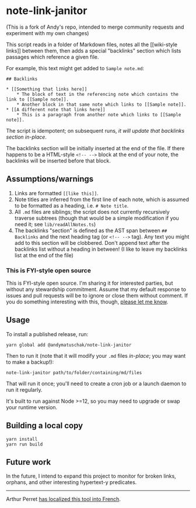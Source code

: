 # note-link-janitor

(This is a fork of Andy's repo, intended to merge community requests and experiment with my own changes)

This script reads in a folder of Markdown files, notes all the [[wiki-style links]] between them, then adds a special "backlinks" section which lists passages which reference a given file.

For example, this text might get added to `Sample note.md`:

```
## Backlinks

* [[Something that links here]]
    * The block of text in the referencing note which contains the link to [[Sample note]].
    * Another block in that same note which links to [[Sample note]].
* [[A different note that links here]]
    * This is a paragraph from another note which links to [[Sample note]].
```

The script is idempotent; on subsequent runs, _it will update that backlinks section in-place_.

The backlinks section will be initially inserted at the end of the file. If there happens to be a HTML-style `<!-- -->` block at the end of your note, the backlinks will be inserted before that block.

## Assumptions/warnings

1. Links are formatted `[[like this]]`.
2. Note titles are inferred from the first line of each note, which is assumed to be formatted as a heading, i.e. `# Note title`.
3. All `.md` files are siblings; the script does not currently recursively traverse subtrees (though that would be a simple modification if you need it; see `lib/readAllNotes.ts`)
4. The backlinks "section" is defined as the AST span between `## Backlinks` and the next heading tag (or `<!-- -->` tag). Any text you might add to this section will be clobbered. Don't append text after the backlinks list without a heading in between! (I like to leave my backlinks list at the end of the file)

### This is FYI-style open source

This is FYI-style open source. I'm sharing it for interested parties, but without any stewardship commitment. Assume that my default response to issues and pull requests will be to ignore or close them without comment. If you do something interesting with this, though, [please let me know](mailto:andy@andymatuschak.org).

## Usage

To install a published release, run:

```
yarn global add @andymatuschak/note-link-janitor
```

Then to run it (note that it will modify your `.md` files _in-place_; you may want to make a backup!):

```
note-link-janitor path/to/folder/containing/md/files
```

That will run it once; you'll need to create a cron job or a launch daemon to run it regularly.

It's built to run against Node >=12, so you may need to upgrade or swap your runtime version.

## Building a local copy

```
yarn install
yarn run build
```

## Future work

In the future, I intend to expand this project to monitor for broken links, orphans, and other interesting hypertext-y predicates.

---

Arthur Perret [has localized this tool into French](https://github.com/infologie/note-link-janitor-fr).
